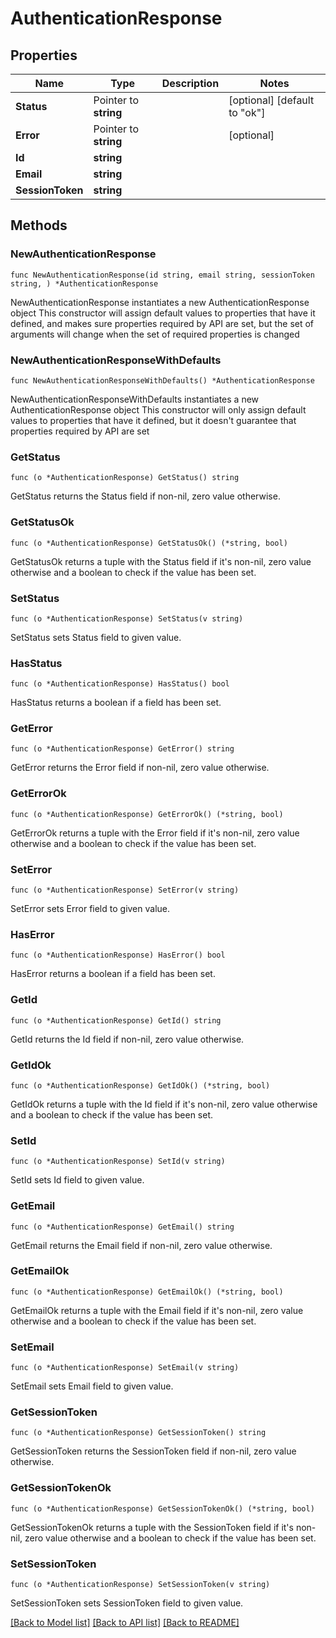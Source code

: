 # AuthenticationResponse

## Properties

Name | Type | Description | Notes
------------ | ------------- | ------------- | -------------
**Status** | Pointer to **string** |  | [optional] [default to "ok"]
**Error** | Pointer to **string** |  | [optional] 
**Id** | **string** |  | 
**Email** | **string** |  | 
**SessionToken** | **string** |  | 

## Methods

### NewAuthenticationResponse

`func NewAuthenticationResponse(id string, email string, sessionToken string, ) *AuthenticationResponse`

NewAuthenticationResponse instantiates a new AuthenticationResponse object
This constructor will assign default values to properties that have it defined,
and makes sure properties required by API are set, but the set of arguments
will change when the set of required properties is changed

### NewAuthenticationResponseWithDefaults

`func NewAuthenticationResponseWithDefaults() *AuthenticationResponse`

NewAuthenticationResponseWithDefaults instantiates a new AuthenticationResponse object
This constructor will only assign default values to properties that have it defined,
but it doesn't guarantee that properties required by API are set

### GetStatus

`func (o *AuthenticationResponse) GetStatus() string`

GetStatus returns the Status field if non-nil, zero value otherwise.

### GetStatusOk

`func (o *AuthenticationResponse) GetStatusOk() (*string, bool)`

GetStatusOk returns a tuple with the Status field if it's non-nil, zero value otherwise
and a boolean to check if the value has been set.

### SetStatus

`func (o *AuthenticationResponse) SetStatus(v string)`

SetStatus sets Status field to given value.

### HasStatus

`func (o *AuthenticationResponse) HasStatus() bool`

HasStatus returns a boolean if a field has been set.

### GetError

`func (o *AuthenticationResponse) GetError() string`

GetError returns the Error field if non-nil, zero value otherwise.

### GetErrorOk

`func (o *AuthenticationResponse) GetErrorOk() (*string, bool)`

GetErrorOk returns a tuple with the Error field if it's non-nil, zero value otherwise
and a boolean to check if the value has been set.

### SetError

`func (o *AuthenticationResponse) SetError(v string)`

SetError sets Error field to given value.

### HasError

`func (o *AuthenticationResponse) HasError() bool`

HasError returns a boolean if a field has been set.

### GetId

`func (o *AuthenticationResponse) GetId() string`

GetId returns the Id field if non-nil, zero value otherwise.

### GetIdOk

`func (o *AuthenticationResponse) GetIdOk() (*string, bool)`

GetIdOk returns a tuple with the Id field if it's non-nil, zero value otherwise
and a boolean to check if the value has been set.

### SetId

`func (o *AuthenticationResponse) SetId(v string)`

SetId sets Id field to given value.


### GetEmail

`func (o *AuthenticationResponse) GetEmail() string`

GetEmail returns the Email field if non-nil, zero value otherwise.

### GetEmailOk

`func (o *AuthenticationResponse) GetEmailOk() (*string, bool)`

GetEmailOk returns a tuple with the Email field if it's non-nil, zero value otherwise
and a boolean to check if the value has been set.

### SetEmail

`func (o *AuthenticationResponse) SetEmail(v string)`

SetEmail sets Email field to given value.


### GetSessionToken

`func (o *AuthenticationResponse) GetSessionToken() string`

GetSessionToken returns the SessionToken field if non-nil, zero value otherwise.

### GetSessionTokenOk

`func (o *AuthenticationResponse) GetSessionTokenOk() (*string, bool)`

GetSessionTokenOk returns a tuple with the SessionToken field if it's non-nil, zero value otherwise
and a boolean to check if the value has been set.

### SetSessionToken

`func (o *AuthenticationResponse) SetSessionToken(v string)`

SetSessionToken sets SessionToken field to given value.



[[Back to Model list]](../README.md#documentation-for-models) [[Back to API list]](../README.md#documentation-for-api-endpoints) [[Back to README]](../README.md)


